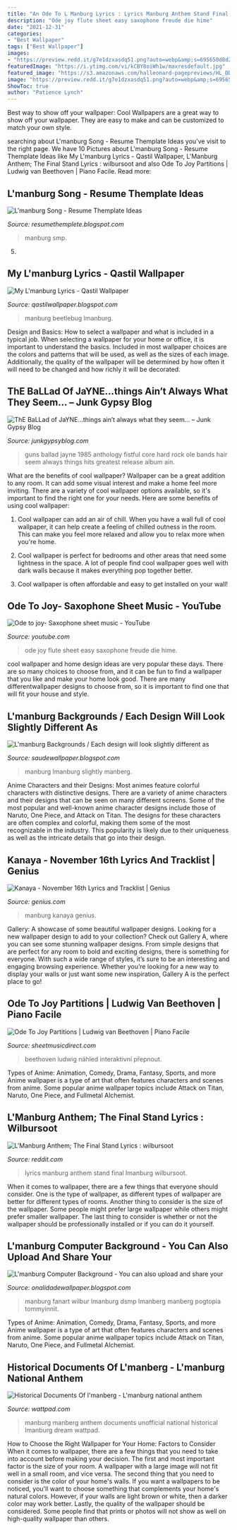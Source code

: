 ```yaml
---
title: "An Ode To L Manburg Lyrics : Lyrics Manburg Anthem Stand Final Lmanburg Wilbursoot"
description: "Ode joy flute sheet easy saxophone freude die hime"
date: "2021-12-31"
categories:
- "Best Wallpaper"
tags: ["Best Wallpaper"]
images:
- "https://preview.redd.it/g7e1dzxasdq51.png?auto=webp&amp;s=695650d8d2d1bb823bcb8d5d58b1225c56819e80"
featuredImage: "https://i.ytimg.com/vi/kCBY8oiWh1w/maxresdefault.jpg"
featured_image: "https://s3.amazonaws.com/halleonard-pagepreviews/HL_DDS_0000000000149959.png"
image: "https://preview.redd.it/g7e1dzxasdq51.png?auto=webp&amp;s=695650d8d2d1bb823bcb8d5d58b1225c56819e80"
ShowToc: true
author: "Patience Lynch"
---
```



Best way to show off your wallpaper:
Cool Wallpapers are a great way to show off your wallpaper. They are easy to make and can be customized to match your own style.

	

		
searching about L&#039;manburg Song - Resume Themplate Ideas you've visit to the right page. We have 10 Pictures about L&#039;manburg Song - Resume Themplate Ideas like My L&#039;manburg Lyrics - Qastil Wallpaper, L&#039;Manburg Anthem; The Final Stand Lyrics : wilbursoot and also Ode To Joy Partitions | Ludwig van Beethoven | Piano Facile. Read more:
		
    
## L&#039;manburg Song - Resume Themplate Ideas

<img loading=lazy src="https://i.pinimg.com/736x/60/7e/e2/607ee2a2e269bef5fa506191db8dd86c.jpg" onerror="this.onerror=null;this.src='https://tse4.mm.bing.net/th?id=OIP.-fs2bQTY8bARRUbRxjF_YgHaMS&amp;pid=15.1';" alt="L&#039;manburg Song - Resume Themplate Ideas">

_Source: resumethemplete.blogspot.com_

>manburg smp. 

	

5.

    
## My L&#039;manburg Lyrics - Qastil Wallpaper

<img loading=lazy src="https://i.pinimg.com/564x/21/8f/2b/218f2b6e9b5e7b8f6bb9b1c5ac97eced.jpg" onerror="this.onerror=null;this.src='https://tse1.mm.bing.net/th?id=OIP.n_rX3P5a1zSCkZAz6WDk3wAAAA&amp;pid=15.1';" alt="My L&#039;manburg Lyrics - Qastil Wallpaper">

_Source: qastilwallpaper.blogspot.com_

>manburg beetlebug lmanburg. 

	

Design and Basics: How to select a wallpaper and what is included in a typical job.
When selecting a wallpaper for your home or office, it is important to understand the basics. Included in most wallpaper choices are the colors and patterns that will be used, as well as the sizes of each image. Additionally, the quality of the wallpaper will be determined by how often it will need to be changed and how richly it will be decorated.

    
## ThE BaLLad Of JaYNE…things Ain’t Always What They Seem… – Junk Gypsy Blog

<img loading=lazy src="https://junkgypsyblog.com/wp-content/uploads/2010/06/laGUNS.jpg" onerror="this.onerror=null;this.src='https://tse2.mm.bing.net/th?id=OIP.9SoNeVzDVb8ImEe9sCM-MAHaF5&amp;pid=15.1';" alt="ThE BaLLad of JaYNE…things ain’t always what they seem… – Junk Gypsy Blog">

_Source: junkgypsyblog.com_

>guns ballad jayne 1985 anthology fistful core hard rock ole bands hair seem always things hits greatest release album ain. 

	

What are the benefits of cool wallpaper?
Wallpaper can be a great addition to any room. It can add some visual interest and make a home feel more inviting. There are a variety of cool wallpaper options available, so it's important to find the right one for your needs. Here are some benefits of using cool wallpaper: 
1. Cool wallpaper can add an air of chill. When you have a wall full of cool wallpaper, it can help create a feeling of chilled outness in the room. This can make you feel more relaxed and allow you to relax more when you're home. 

2. Cool wallpaper is perfect for bedrooms and other areas that need some lightness in the space. A lot of people find cool wallpaper goes well with dark walls because it makes everything pop together better. 

3. Cool wallpaper is often affordable and easy to get installed on your wall!

    
## Ode To Joy- Saxophone Sheet Music - YouTube

<img loading=lazy src="https://i.ytimg.com/vi/dVKVCF_hiME/maxresdefault.jpg" onerror="this.onerror=null;this.src='https://tse1.mm.bing.net/th?id=OIP.nbzh-baC0vzW1fZwASeV1QHaEK&amp;pid=15.1';" alt="Ode to joy- Saxophone sheet music - YouTube">

_Source: youtube.com_

>ode joy flute sheet easy saxophone freude die hime. 

	

cool wallpaper and home design ideas are very popular these days. There are so many choices to choose from, and it can be fun to find a wallpaper that you like and make your home look good. There are many differentwallpaper designs to choose from, so it is important to find one that will fit your house and style.

    
## L&#039;manburg Backgrounds / Each Design Will Look Slightly Different As

<img loading=lazy src="https://i.ytimg.com/vi/kCBY8oiWh1w/maxresdefault.jpg" onerror="this.onerror=null;this.src='https://tse3.mm.bing.net/th?id=OIP.wpLLarMPMW7IwLYt1RtWmgHaEK&amp;pid=15.1';" alt="L&#039;manburg Backgrounds / Each design will look slightly different as">

_Source: saudewallpaper.blogspot.com_

>manburg lmanburg slightly manberg. 

	

Anime Characters and their Designs: Most animes feature colorful characters with distinctive designs.
There are a variety of anime characters and their designs that can be seen on many different screens. Some of the most popular and well-known anime character designs include those of Naruto, One Piece, and Attack on Titan. The designs for these characters are often complex and colorful, making them some of the most recognizable in the industry. This popularity is likely due to their uniqueness as well as the intricate details that go into their design.

    
## Kanaya - November 16th Lyrics And Tracklist | Genius

<img loading=lazy src="https://images.genius.com/7dc6d9c150daddd0de819a2cf8271c55.631x631x1.png" onerror="this.onerror=null;this.src='https://tse3.mm.bing.net/th?id=OIP.8S9NSS2adIimV6QNf9MKkwHaHa&amp;pid=15.1';" alt="Kanaya - November 16th Lyrics and Tracklist | Genius">

_Source: genius.com_

>manburg kanaya genius. 

	

Gallery: A showcase of some beautiful wallpaper designs.
Looking for a new wallpaper design to add to your collection? Check out Gallery A, where you can see some stunning wallpaper designs. From simple designs that are perfect for any room to bold and exciting designs, there is something for everyone. With such a wide range of styles, it’s sure to be an interesting and engaging browsing experience. Whether you’re looking for a new way to display your walls or just want some new inspiration, Gallery A is the perfect place to go!





	
	
    
## Ode To Joy Partitions | Ludwig Van Beethoven | Piano Facile

<img loading=lazy src="https://s3.amazonaws.com/halleonard-pagepreviews/HL_DDS_0000000000149959.png" onerror="this.onerror=null;this.src='https://tse3.mm.bing.net/th?id=OIP.WbnTFTRgPr9uVU_4WRGazgHaJ4&amp;pid=15.1';" alt="Ode To Joy Partitions | Ludwig van Beethoven | Piano Facile">

_Source: sheetmusicdirect.com_

>beethoven ludwig náhled interaktivní přepnout. 

	

Types of Anime: Animation, Comedy, Drama, Fantasy, Sports, and more
Anime wallpaper is a type of art that often features characters and scenes from anime. Some popular anime wallpaper topics include Attack on Titan, Naruto, One Piece, and Fullmetal Alchemist.

    
## L&#039;Manburg Anthem; The Final Stand Lyrics : Wilbursoot

<img loading=lazy src="https://preview.redd.it/g7e1dzxasdq51.png?auto=webp&amp;s=695650d8d2d1bb823bcb8d5d58b1225c56819e80" onerror="this.onerror=null;this.src='https://tse3.mm.bing.net/th?id=OIP.Hspu9T3twIFTrKxHfmZ7qgHaGx&amp;pid=15.1';" alt="L&#039;Manburg Anthem; The Final Stand Lyrics : wilbursoot">

_Source: reddit.com_

>lyrics manburg anthem stand final lmanburg wilbursoot. 

	

When it comes to wallpaper, there are a few things that everyone should consider. One is the type of wallpaper, as different types of wallpaper are better for different types of rooms. Another thing to consider is the size of the wallpaper. Some people might prefer large wallpaper while others might prefer smaller wallpaper. The last thing to consider is whether or not the wallpaper should be professionally installed or if you can do it yourself.

    
## L&#039;manburg Computer Background - You Can Also Upload And Share Your

<img loading=lazy src="https://i.pinimg.com/originals/10/25/e9/1025e9df7d76319ce54e93de42968d4f.jpg" onerror="this.onerror=null;this.src='https://tse4.mm.bing.net/th?id=OIP.sHUVxk8P7tzdyTyxE9P6-gHaEH&amp;pid=15.1';" alt="L&#039;manburg Computer Background - You can also upload and share your">

_Source: onalidadewallpaper.blogspot.com_

>manburg fanart wilbur lmanburg dsmp lmanberg manberg pogtopia tommyinnit. 

	

Types of Anime: Animation, Comedy, Drama, Fantasy, Sports, and more
Anime wallpaper is a type of art that often features characters and scenes from anime. Some popular anime wallpaper topics include Attack on Titan, Naruto, One Piece, and Fullmetal Alchemist.

    
## Historical Documents Of L&#039;manberg - L&#039;manburg National Anthem

<img loading=lazy src="https://d.wattpad.com/story_parts/193/images/16367eb1f08bd4e7372362561490.jpg" onerror="this.onerror=null;this.src='https://tse2.mm.bing.net/th?id=OIP.oH5FzQMQF3oOnhg1-97ljwHaEK&amp;pid=15.1';" alt="Historical Documents Of l&#039;manberg - L&#039;manburg national anthem">

_Source: wattpad.com_

>manburg manberg anthem documents unofficial national historical lmanburg dream wattpad. 

	

How to Choose the Right Wallpaper for Your Home: Factors to Consider
When it comes to wallpaper, there are a few things that you need to take into account before making your decision. The first and most important factor is the size of your room. A wallpaper with a large image will not fit well in a small room, and vice versa. 
The second thing that you need to consider is the color of your home's walls. If you want a wallpapers to be noticed, you'll want to choose something that complements your home's natural colors. However, if your walls are light brown or white, then a darker color may work better. 
Lastly, the quality of the wallpaper should be considered. Some people find that prints or photos will not show as well on high-quality wallpaper than others.

